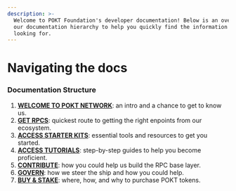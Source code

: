 ```yaml
---
description: >-
  Welcome to POKT Foundation's developer documentation! Below is an overview of
  our documentation hierarchy to help you quickly find the information you're
  looking for.
---
```


# Navigating the docs

### Documentation Structure

1. [**WELCOME TO POKT NETWORK**](../): an intro and a chance to get to know us.
2. [**GET RPCS**](../use/): quickest route to getting the right enpoints from our ecosystem.
3. [**ACCESS STARTER KITS**](broken-reference): essential tools and resources to get you started.
4. [**ACCESS TUTORIALS**](../access-tutorials/): step-by-step guides to help you become proficient.
5. [**CONTRIBUTE**](../contribute/): how you could help us build the RPC base layer.
6. [**GOVERN**](../govern/): how we steer the ship and how you could help.
7. [**BUY & STAKE**](../get-and-use-pokt-wpokt/): where, how, and why to purchase POKT tokens.
